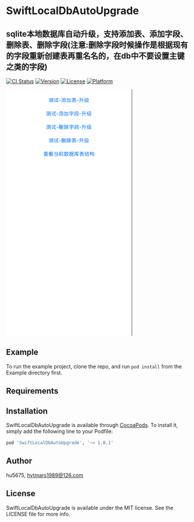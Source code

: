 # SwiftLocalDbAutoUpgrade
## sqlite本地数据库自动升级，支持添加表、添加字段、删除表、删除字段(注意:删除字段时候操作是根据现有的字段重新创建表再重名名的，在db中不要设置主键之类的字段)

[![CI Status](http://img.shields.io/travis/hu5675/SwiftLocalDbAutoUpgrade.svg?style=flat)](https://travis-ci.org/hu5675/SwiftLocalDbAutoUpgrade)
[![Version](https://img.shields.io/cocoapods/v/SwiftLocalDbAutoUpgrade.svg?style=flat)](http://cocoapods.org/pods/SwiftLocalDbAutoUpgrade)
[![License](https://img.shields.io/cocoapods/l/SwiftLocalDbAutoUpgrade.svg?style=flat)](http://cocoapods.org/pods/SwiftLocalDbAutoUpgrade)
[![Platform](https://img.shields.io/cocoapods/p/SwiftLocalDbAutoUpgrade.svg?style=flat)](http://cocoapods.org/pods/SwiftLocalDbAutoUpgrade)


![](./demo.png '描述')

## Example

To run the example project, clone the repo, and run `pod install` from the Example directory first.

## Requirements

## Installation

SwiftLocalDbAutoUpgrade is available through [CocoaPods](http://cocoapods.org). To install
it, simply add the following line to your Podfile:

```ruby
pod 'SwiftLocalDbAutoUpgrade', '~> 1.0.1'
```

## Author

hu5675, hytmars1989@126.com

## License

SwiftLocalDbAutoUpgrade is available under the MIT license. See the LICENSE file for more info.
